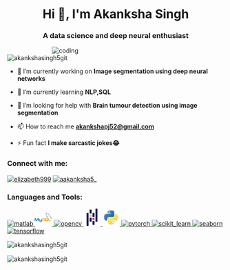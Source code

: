 <h1 align="center">Hi 👋, I'm Akanksha Singh</h1>
<h3 align="center">A data science and deep neural enthusiast</h3>

<img align="right" alt="coding" width="400" src="https://encrypted-tbn0.gstatic.com/images?q=tbn:ANd9GcRiNCQ6zdk7dUTEzSoOsg1jjOhzq6qRL0mMCA&s?">

<p align="left"> <img src="https://komarev.com/ghpvc/?username=akankshasingh5git&label=Profile%20views&color=0e75b6&style=flat" alt="akankshasingh5git" /> </p>

- 🔭 I’m currently working on **Image segmentation using deep neural networks**

- 🌱 I’m currently learning **NLP,SQL**

- 🤝 I’m looking for help with **Brain tumour detection using image segmentation**

- 📫 How to reach me **akankshapj52@gmail.com**

- ⚡ Fun fact **I make sarcastic jokes😂**

<h3 align="left">Connect with me:</h3>
<p align="left">
<a href="https://kaggle.com/elizabeth999" target="blank"><img align="center" src="https://raw.githubusercontent.com/rahuldkjain/github-profile-readme-generator/master/src/images/icons/Social/kaggle.svg" alt="elizabeth999" height="30" width="40" /></a>
<a href="https://instagram.com/aakanksha5_" target="blank"><img align="center" src="https://raw.githubusercontent.com/rahuldkjain/github-profile-readme-generator/master/src/images/icons/Social/instagram.svg" alt="aakanksha5_" height="30" width="40" /></a>
</p>

<h3 align="left">Languages and Tools:</h3>
<p align="left"> <a href="https://www.mathworks.com/" target="_blank" rel="noreferrer"> <img src="https://upload.wikimedia.org/wikipedia/commons/2/21/Matlab_Logo.png" alt="matlab" width="40" height="40"/> </a> <a href="https://www.mysql.com/" target="_blank" rel="noreferrer"> <img src="https://raw.githubusercontent.com/devicons/devicon/master/icons/mysql/mysql-original-wordmark.svg" alt="mysql" width="40" height="40"/> </a> <a href="https://opencv.org/" target="_blank" rel="noreferrer"> <img src="https://www.vectorlogo.zone/logos/opencv/opencv-icon.svg" alt="opencv" width="40" height="40"/> </a> <a href="https://pandas.pydata.org/" target="_blank" rel="noreferrer"> <img src="https://raw.githubusercontent.com/devicons/devicon/2ae2a900d2f041da66e950e4d48052658d850630/icons/pandas/pandas-original.svg" alt="pandas" width="40" height="40"/> </a> <a href="https://www.python.org" target="_blank" rel="noreferrer"> <img src="https://raw.githubusercontent.com/devicons/devicon/master/icons/python/python-original.svg" alt="python" width="40" height="40"/> </a> <a href="https://pytorch.org/" target="_blank" rel="noreferrer"> <img src="https://www.vectorlogo.zone/logos/pytorch/pytorch-icon.svg" alt="pytorch" width="40" height="40"/> </a> <a href="https://scikit-learn.org/" target="_blank" rel="noreferrer"> <img src="https://upload.wikimedia.org/wikipedia/commons/0/05/Scikit_learn_logo_small.svg" alt="scikit_learn" width="40" height="40"/> </a> <a href="https://seaborn.pydata.org/" target="_blank" rel="noreferrer"> <img src="https://seaborn.pydata.org/_images/logo-mark-lightbg.svg" alt="seaborn" width="40" height="40"/> </a> <a href="https://www.tensorflow.org" target="_blank" rel="noreferrer"> <img src="https://www.vectorlogo.zone/logos/tensorflow/tensorflow-icon.svg" alt="tensorflow" width="40" height="40"/> </a> </p>

<p><img align="center" src="https://github-readme-stats.vercel.app/api/top-langs?username=akankshasingh5git&show_icons=true&locale=en&layout=compact" alt="akankshasingh5git" /></p>

<p><img align="center" src="https://github-readme-streak-stats.herokuapp.com/?user=akankshasingh5git&" alt="akankshasingh5git" /></p>


